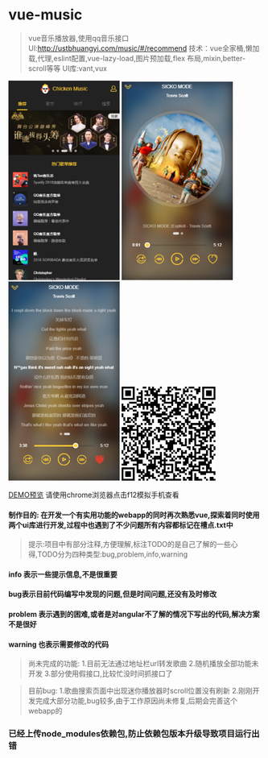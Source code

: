 # vue-music

> vue音乐播放器,使用qq音乐接口
> UI:http://ustbhuangyi.com/music/#/recommend
> 技术：vue全家桶,懒加载,代理,eslint配置,vue-lazy-load,图片预加载,flex 布局,mixin,better-scroll等等
> UI库:vant,vux

![图1](https://github.com/bailihuiyue/vue-music/raw/master/doc/1.png)
![图2](https://github.com/bailihuiyue/vue-music/raw/master/doc/2.png)
![图3](https://github.com/bailihuiyue/vue-music/raw/master/doc/3.png)
![图4](https://github.com/bailihuiyue/vue-music/raw/master/doc/4.png)

[DEMO预览](https://bailihuiyue.github.io/vue-music/doc/index.html) 请使用chrome浏览器点击f12模拟手机查看

#### 制作目的: 在开发一个有实用功能的webapp的同时再次熟悉vue,探索着同时使用两个ui库进行开发,过程中也遇到了不少问题所有内容都标记在槽点.txt中

> 提示:项目中有部分注释,方便理解,标注TODO的是自己了解的一些心得,TODO分为四种类型:bug,problem,info,warning
#### info 表示一些提示信息,不是很重要
#### bug表示目前代码编写中发现的问题,但是时间问题,还没有及时修改
#### problem 表示遇到的困难,或者是对angular不了解的情况下写出的代码,解决方案不是很好
#### warning 也表示需要修改的代码

>尚未完成的功能:
    1.目前无法通过地址栏url转发歌曲
    2.随机播放全部功能未开发
    3.部分使用假接口,比较忙没时间抓接口了
    
>目前bug:
    1.歌曲搜索页面中出现迷你播放器时scroll位置没有刷新
    2.刚刚开发完成大部分功能,bug较多,由于工作原因尚未修复,后期会完善这个webapp的

### 已经上传node_modules依赖包,防止依赖包版本升级导致项目运行出错